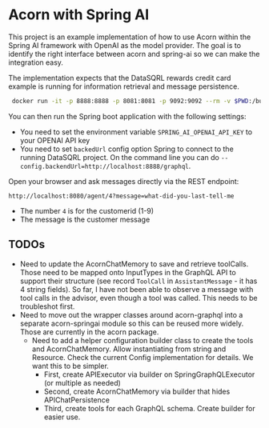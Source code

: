 # Acorn with Spring AI 

This project is an example implementation of how to use Acorn within the Spring AI framework with
OpenAI as the model provider. The goal is to identify the right interface between acorn and spring-ai
so we can make the integration easy.

The implementation expects that the DataSQRL rewards credit card example is running for information retrieval and message persistence.

```bash
 docker run -it -p 8888:8888 -p 8081:8081 -p 9092:9092 --rm -v $PWD:/build datasqrl/cmd:dev run -c package-rewards-local.json
```

You can then run the Spring boot application with the following settings:

* You need to set the environment variable `SPRING_AI_OPENAI_API_KEY` to your OPENAI API key
* You need to set `backedUrl` config option Spring to connect to the running DataSQRL project. On the command line you can do `--config.backendUrl=http://localhost:8888/graphql`.

Open your browser and ask messages directly via the REST endpoint:

```
http://localhost:8080/agent/4?message=what-did-you-last-tell-me
```

* The number `4` is for the customerid (1-9)
* The message is the customer message

## TODOs

* Need to update the AcornChatMemory to save and retrieve toolCalls. Those need to be mapped onto InputTypes in the GraphQL API to support their structure (see record `ToolCall` in `AssistantMessage` - it has 4 string fields). So far, I have not been able to observe a message with tool calls in the advisor, even though a tool was called. This needs to be troubleshot first.
* Need to move out the wrapper classes around acorn-graphql into a separate acorn-springai module so this can be reused more widely. Those are currently in the acorn package.
  * Need to add a helper configuration builder class to create the tools and AcornChatMemory. Allow instantiating from string and Resource. Check the current Config implementation for details. We want this to be simpler.
    * First, create APIExecutor via builder on SpringGraphQLExecutor (or multiple as needed)
    * Second, create AcornChatMemory via builder that hides APIChatPersistence
    * Third, create tools for each GraphQL schema. Create builder for easier use.
